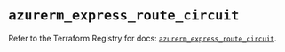 # `azurerm_express_route_circuit`

Refer to the Terraform Registry for docs: [`azurerm_express_route_circuit`](https://registry.terraform.io/providers/hashicorp/azurerm/3.113.0/docs/resources/express_route_circuit).
